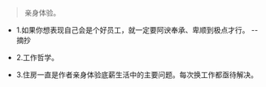 >亲身体验。

- 1.如果你想表现自己会是个好员工，就一定要阿谀奉承、卑顺到极点才行。 --摘抄

- 2.工作哲学。

- 3.住房一直是作者亲身体验底薪生活中的主要问题。每次换工作都亟待解决。
